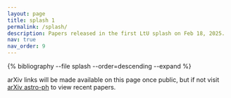 ```yaml
---
layout: page
title: splash 1
permalink: /splash/
description: Papers released in the first LtU splash on Feb 18, 2025.
nav: true
nav_order: 9
---
```


<div class="publications">

{% bibliography --file splash --order=descending --expand %}

</div>

arXiv links will be made available on this page once public, but if not visit [arXiv astro-ph](https://arxiv.org/list/astro-ph/new) to view recent papers.
